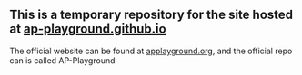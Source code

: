 ## This is a temporary repository for the site hosted at [ap-playground.github.io](https://ap-playground.github.io)

The official website can be found at [applayground.org](https://applayground.org), and the official repo can is called AP-Playground
